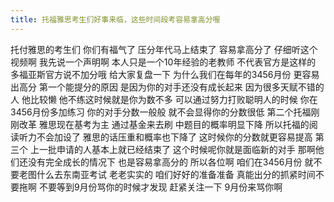 ```yaml
---
title: 托福雅思考生们好事来临，这些时间段考容易拿高分喔
---
```

托付雅思的考生们
你们有福气了
压分年代马上结束了
容易拿高分了
仔细听这个视频啊
我先说一个声明啊
本人只是一个10年经验的老教师
不代表官方是这样的
多福亚斯官方说不加分哦
给大家复盘一下
为什么我们在每年的3456月份
更容易出高分
第一个能提分的原因
是因为你的对手还没有成长起来
因为很多天赋不错的人
他比较懒
他不练这时候就是你为数不多
可以通过努力打败聪明人的时候
你在3456月份多加练习
你的对手分数一般般
就不会显得你的分数很低
第二个托福刚刚改革
雅思现在基考为主
通过基金来去刷
中题目的概率明显下降
所以托福的阅读听力不会加设了
雅思的话压重和概率也下降了
这时候你的分数就更容易提高
第三个
上一批申请的人基本上就已经结束了
这个时候呢你就是面临新的对手
那啊他们还没有完全成长的情况下
也是容易拿高分的
所以各位啊
咱们在3456月份
就不要老图什么去东南亚考试
老老实实的
咱们好好的准备准备
真能出分的抓紧时间不要拖啊
不要等到9月份骂你的时候才发现
赶紧关注一下
9月份来骂你啊
